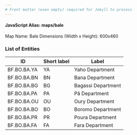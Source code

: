 ```yaml
---
# Front matter (even empty) required for Jekyll to process
---
```


#### JavaScript Alias: maps/bale

Map Name: Bale
Dimensions (Width x Height): 600x460

### List of Entities

| ID          | Short label | Label              |
| ----------- | ----------- | ------------------ |
| BF.BO.BA.YA | YA          | Yaho Department    |
| BF.BO.BA.BN | BN          | Bana Department    |
| BF.BO.BA.BG | BG          | Bagassi Department |
| BF.BO.BA.PA | PA          | Pâ Department      |
| BF.BO.BA.OU | OU          | Oury Department    |
| BF.BO.BA.BO | BO          | Boromo Department  |
| BF.BO.BA.PR | PR          | Poura Department   |
| BF.BO.BA.FA | FA          | Fara Department    |
